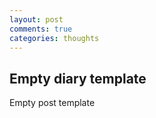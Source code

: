 ```yaml
---
layout: post
comments: true
categories: thoughts
---
```


## Empty diary template

Empty post template